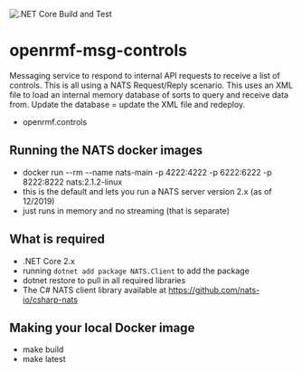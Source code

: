 ![.NET Core Build and Test](https://github.com/Cingulara/openrmf-msg-compliance/workflows/.NET%20Core%20Build%20and%20Test/badge.svg)

# openrmf-msg-controls
Messaging service to respond to internal API requests to receive a list of controls. This is all using a NATS Request/Reply scenario. This uses 
an XML file to load an internal memory database of sorts to query and receive data from. Update the database = update the 
XML file and redeploy.

* openrmf.controls

## Running the NATS docker images
* docker run --rm --name nats-main -p 4222:4222 -p 6222:6222 -p 8222:8222 nats:2.1.2-linux
* this is the default and lets you run a NATS server version 2.x (as of 12/2019)
* just runs in memory and no streaming (that is separate)

## What is required
* .NET Core 2.x
* running `dotnet add package NATS.Client` to add the package
* dotnet restore to pull in all required libraries
* The C# NATS client library available at https://github.com/nats-io/csharp-nats

## Making your local Docker image
* make build
* make latest

